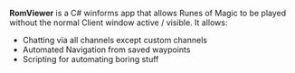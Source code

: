 **RomViewer** is a C# winforms app that allows Runes of Magic to be played without the normal Client window active / visible. It allows:

  * Chatting via all channels except custom channels
  * Automated Navigation from saved waypoints
  * Scripting for automating boring stuff